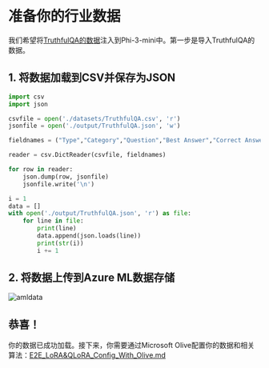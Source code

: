 # 准备你的行业数据

我们希望将[TruthfulQA的数据](https://github.com/sylinrl/TruthfulQA/blob/main/TruthfulQA.csv)注入到Phi-3-mini中。第一步是导入TruthfulQA的数据。

## 1. 将数据加载到CSV并保存为JSON

```python
import csv
import json

csvfile = open('./datasets/TruthfulQA.csv', 'r')
jsonfile = open('./output/TruthfulQA.json', 'w')

fieldnames = ("Type","Category","Question","Best Answer","Correct Answers","Incorrect Answers","Source")

reader = csv.DictReader(csvfile, fieldnames)

for row in reader:
    json.dump(row, jsonfile)
    jsonfile.write('\n')

i = 1
data = []
with open('./output/TruthfulQA.json', 'r') as file:
    for line in file:
        print(line)
        data.append(json.loads(line))
        print(str(i))
        i += 1
```

## 2. 将数据上传到Azure ML数据存储

![amldata](../../imgs/06/e2e/azureml_data.png)

## 恭喜！

你的数据已成功加载。接下来，你需要通过Microsoft Olive配置你的数据和相关算法：[E2E_LoRA&QLoRA_Config_With_Olive.md](./E2E_LoRA&QLoRA_Config_With_Olive.md)